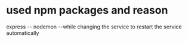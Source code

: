 

# used npm packages and reason
express --
nodemon --while changing the service to restart the service automatically
